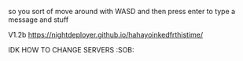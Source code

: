 so you sort of move around with WASD and then press enter to type a message and stuff

V1.2b
https://nightdeployer.github.io/hahayoinkedfrthistime/


IDK HOW TO CHANGE SERVERS :SOB:
